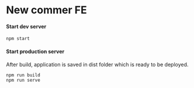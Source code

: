 # New commer FE

#### Start dev server
```
npm start
```

#### Start production server
After build, application is saved in dist folder which is ready to be deployed.
```
npm run build
npm run serve
```
